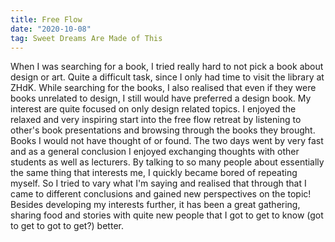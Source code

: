 ```yaml
---
title: Free Flow
date: "2020-10-08"
tag: Sweet Dreams Are Made of This
---
```

When I was searching for a book, I tried really hard to not pick a book about design or art. Quite a difficult task, since I only had time to visit the library at ZHdK. While searching for the books, I also realised that even if they were books unrelated to design, I still would have preferred a design book. My interest are quite focused on only design related topics.
I enjoyed the relaxed and very inspiring start into the free flow retreat by listening to other's book presentations and browsing through the books they brought. Books I would not have thought of or found.
The two days went by very fast and as a general conclusion I enjoyed exchanging thoughts with other students as well as lecturers. By talking to so many people about essentially the same thing that interests me, I quickly became bored of repeating myself. So I tried to vary what I'm saying and realised that through that I came to different conclusions and gained new perspectives on the topic! Besides developing my interests further, it has been a great gathering, sharing food and stories with quite new people that I got to get to know (got to get to got to get?) better.
